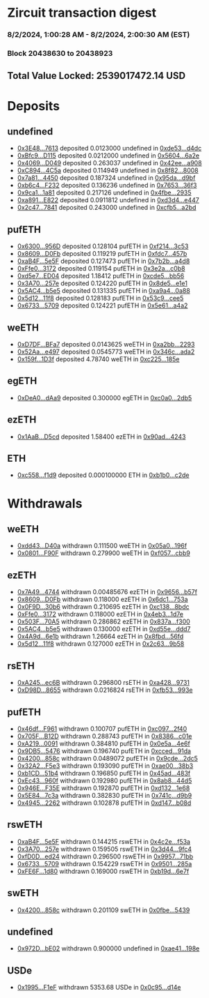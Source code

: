 # Zircuit transaction digest
### 8/2/2024, 1:00:28 AM - 8/2/2024, 2:00:30 AM (EST)
### Block 20438630 to 20438923

## Total Value Locked: 2539017472.14 USD

# Deposits
## undefined
- [0x3E48...7613](https://etherscan.io/address/0x3E48fd727A589008B3aEE64490E05bB456d17613) deposited 0.0123000 undefined in [0xde53...d4dc](https://etherscan.io/tx/0x3E48fd727A589008B3aEE64490E05bB456d17613)
- [0xBfc9...D115](https://etherscan.io/address/0xBfc9320c7aDDA826a8aBe600E3f0F018F562D115) deposited 0.0212000 undefined in [0x5604...6a2e](https://etherscan.io/tx/0xBfc9320c7aDDA826a8aBe600E3f0F018F562D115)
- [0x4069...D049](https://etherscan.io/address/0x406993240bc242b37c778D0BdB2db9Fca4c9D049) deposited 0.263037 undefined in [0x42ee...a908](https://etherscan.io/tx/0x406993240bc242b37c778D0BdB2db9Fca4c9D049)
- [0xC894...4C5a](https://etherscan.io/address/0xC894e0117615e30D8CbD5C5279e8B95146144C5a) deposited 0.114949 undefined in [0x8f82...8008](https://etherscan.io/tx/0xC894e0117615e30D8CbD5C5279e8B95146144C5a)
- [0x7a81...4450](https://etherscan.io/address/0x7a811cCF222d7B69F465958c85051dB39F754450) deposited 0.187324 undefined in [0x95da...d9bf](https://etherscan.io/tx/0x7a811cCF222d7B69F465958c85051dB39F754450)
- [0xb6c4...F232](https://etherscan.io/address/0xb6c4c69FD2C64006960F49C1f634b950A043F232) deposited 0.136236 undefined in [0x7653...36f3](https://etherscan.io/tx/0xb6c4c69FD2C64006960F49C1f634b950A043F232)
- [0x9ca1...1a81](https://etherscan.io/address/0x9ca18385952D7D491a4667B42098305dd0fd1a81) deposited 0.217126 undefined in [0x4fbe...2935](https://etherscan.io/tx/0x9ca18385952D7D491a4667B42098305dd0fd1a81)
- [0xa891...E822](https://etherscan.io/address/0xa8910fEd91F2e71849397F1C745FC10fF68aE822) deposited 0.0911812 undefined in [0xd3d4...e447](https://etherscan.io/tx/0xa8910fEd91F2e71849397F1C745FC10fF68aE822)
- [0x2c47...7841](https://etherscan.io/address/0x2c47f450D06132Fc3ef54AD8336212ADE35A7841) deposited 0.243000 undefined in [0xcfb5...a2bd](https://etherscan.io/tx/0x2c47f450D06132Fc3ef54AD8336212ADE35A7841)
## pufETH
- [0x6300...956D](https://etherscan.io/address/0x630011Cee4a4439142C3c249682d29d0A6aB956D) deposited 0.128104 pufETH in [0xf214...3c53](https://etherscan.io/tx/0x630011Cee4a4439142C3c249682d29d0A6aB956D)
- [0x8609...D0Fb](https://etherscan.io/address/0x86093e35109AA6678E27A9F54f69D2518bc7D0Fb) deposited 0.119219 pufETH in [0xfdc7...457b](https://etherscan.io/tx/0x86093e35109AA6678E27A9F54f69D2518bc7D0Fb)
- [0xaB4F...5e5F](https://etherscan.io/address/0xaB4F2Ffed3Eaa75733b6131d155C1f2D131A5e5F) deposited 0.127473 pufETH in [0x7b2b...a4d8](https://etherscan.io/tx/0xaB4F2Ffed3Eaa75733b6131d155C1f2D131A5e5F)
- [0xFfe0...3172](https://etherscan.io/address/0xFfe07527a43A88A3BC05493c267A6be632203172) deposited 0.119154 pufETH in [0x3e2a...c0b8](https://etherscan.io/tx/0xFfe07527a43A88A3BC05493c267A6be632203172)
- [0xd5e7...ED04](https://etherscan.io/address/0xd5e7f1Bd89c3fc7F7Ba3f67F8Cb4BB922De1ED04) deposited 1.18412 pufETH in [0xcde5...bb56](https://etherscan.io/tx/0xd5e7f1Bd89c3fc7F7Ba3f67F8Cb4BB922De1ED04)
- [0x3A70...257e](https://etherscan.io/address/0x3A706B86436fbbAdA38d814Cb88369a9a03b257e) deposited 0.124220 pufETH in [0x8de5...e1e1](https://etherscan.io/tx/0x3A706B86436fbbAdA38d814Cb88369a9a03b257e)
- [0x5AC4...b5e5](https://etherscan.io/address/0x5AC44412DbA86a3BbE6df187D54C03E313C1b5e5) deposited 0.131335 pufETH in [0xa9a4...0a88](https://etherscan.io/tx/0x5AC44412DbA86a3BbE6df187D54C03E313C1b5e5)
- [0x5d12...11f8](https://etherscan.io/address/0x5d12a99c8f632f8857be36Bd08eDA7993AD811f8) deposited 0.128183 pufETH in [0x53c9...cee5](https://etherscan.io/tx/0x5d12a99c8f632f8857be36Bd08eDA7993AD811f8)
- [0x6733...5709](https://etherscan.io/address/0x6733457B00d0CfE56535fD9723a3472Db0625709) deposited 0.124221 pufETH in [0x5e61...a4a2](https://etherscan.io/tx/0x6733457B00d0CfE56535fD9723a3472Db0625709)
## weETH
- [0xD7DF...BFa7](https://etherscan.io/address/0xD7DF7E085214743530afF339aFC420c7c720BFa7) deposited 0.0143625 weETH in [0xa2bb...2293](https://etherscan.io/tx/0xD7DF7E085214743530afF339aFC420c7c720BFa7)
- [0x52Aa...e497](https://etherscan.io/address/0x52Aa899454998Be5b000Ad077a46Bbe360F4e497) deposited 0.0545773 weETH in [0x346c...ada2](https://etherscan.io/tx/0x52Aa899454998Be5b000Ad077a46Bbe360F4e497)
- [0x159f...1D3f](https://etherscan.io/address/0x159f6C82A6f4315E5d64D391062bbe2E78B81D3f) deposited 4.78740 weETH in [0xc225...185e](https://etherscan.io/tx/0x159f6C82A6f4315E5d64D391062bbe2E78B81D3f)
## egETH
- [0xDeA0...dAa9](https://etherscan.io/address/0xDeA0896aEC2Cbb356D90076998E558441766dAa9) deposited 0.300000 egETH in [0xc0a0...2db5](https://etherscan.io/tx/0xDeA0896aEC2Cbb356D90076998E558441766dAa9)
## ezETH
- [0x1AaB...D5cd](https://etherscan.io/address/0x1AaB44ac395fbAC31eA0c3829A3b2d26c432D5cd) deposited 1.58400 ezETH in [0x90ad...4243](https://etherscan.io/tx/0x1AaB44ac395fbAC31eA0c3829A3b2d26c432D5cd)
## ETH
- [0xc558...f1d9](https://etherscan.io/address/0xc5587465b8a66EcD5040Ef6135BF9Ebb6489f1d9) deposited 0.000100000 ETH in [0xb1b0...c2de](https://etherscan.io/tx/0xc5587465b8a66EcD5040Ef6135BF9Ebb6489f1d9)
# Withdrawals
## weETH
- [0xdd43...D40a](https://etherscan.io/address/0xdd430EE9B356c53c00658bC0931B874FC9C9D40a) withdrawn 0.111500 weETH in [0x05a0...196f](https://etherscan.io/tx/0xdd430EE9B356c53c00658bC0931B874FC9C9D40a)
- [0x0801...F90F](https://etherscan.io/address/0x08014F1Bdc4935c19CAAE1d308407BF8B494F90F) withdrawn 0.279900 weETH in [0xf057...cbb9](https://etherscan.io/tx/0x08014F1Bdc4935c19CAAE1d308407BF8B494F90F)
## ezETH
- [0x7A49...4744](https://etherscan.io/address/0x7A493Be5c2ce014cD049Bf178a1ac0Db1B434744) withdrawn 0.00485676 ezETH in [0x9656...b57f](https://etherscan.io/tx/0x7A493Be5c2ce014cD049Bf178a1ac0Db1B434744)
- [0x8609...D0Fb](https://etherscan.io/address/0x86093e35109AA6678E27A9F54f69D2518bc7D0Fb) withdrawn 0.118000 ezETH in [0x6dc1...753a](https://etherscan.io/tx/0x86093e35109AA6678E27A9F54f69D2518bc7D0Fb)
- [0x0F9D...30b6](https://etherscan.io/address/0x0F9DA20131D812625056EE8ef1eeFe64cBe830b6) withdrawn 0.210695 ezETH in [0xc138...8bdc](https://etherscan.io/tx/0x0F9DA20131D812625056EE8ef1eeFe64cBe830b6)
- [0xFfe0...3172](https://etherscan.io/address/0xFfe07527a43A88A3BC05493c267A6be632203172) withdrawn 0.118000 ezETH in [0x4eb3...1d7e](https://etherscan.io/tx/0xFfe07527a43A88A3BC05493c267A6be632203172)
- [0x503F...70A5](https://etherscan.io/address/0x503F220d95771b65649CE5A7ACccF94d9b2f70A5) withdrawn 0.286862 ezETH in [0x837a...f300](https://etherscan.io/tx/0x503F220d95771b65649CE5A7ACccF94d9b2f70A5)
- [0x5AC4...b5e5](https://etherscan.io/address/0x5AC44412DbA86a3BbE6df187D54C03E313C1b5e5) withdrawn 0.130000 ezETH in [0xd55e...ddd7](https://etherscan.io/tx/0x5AC44412DbA86a3BbE6df187D54C03E313C1b5e5)
- [0x4A9d...6e1b](https://etherscan.io/address/0x4A9d7510886300B0772D519e32836C273f026e1b) withdrawn 1.26664 ezETH in [0x8fbd...56fd](https://etherscan.io/tx/0x4A9d7510886300B0772D519e32836C273f026e1b)
- [0x5d12...11f8](https://etherscan.io/address/0x5d12a99c8f632f8857be36Bd08eDA7993AD811f8) withdrawn 0.127000 ezETH in [0x2c63...9b58](https://etherscan.io/tx/0x5d12a99c8f632f8857be36Bd08eDA7993AD811f8)
## rsETH
- [0xA245...ec6B](https://etherscan.io/address/0xA245684C37FAe64831179e96E68296cE9f4dec6B) withdrawn 0.296800 rsETH in [0xa428...9731](https://etherscan.io/tx/0xA245684C37FAe64831179e96E68296cE9f4dec6B)
- [0xD98D...8655](https://etherscan.io/address/0xD98D7dd85a1c6381cE5A1C334A24C17141fD8655) withdrawn 0.0216824 rsETH in [0xfb53...993e](https://etherscan.io/tx/0xD98D7dd85a1c6381cE5A1C334A24C17141fD8655)
## pufETH
- [0x46df...F961](https://etherscan.io/address/0x46dfb890D4ebFBD95DC58C229A5930A458C9F961) withdrawn 0.100707 pufETH in [0xc097...2f40](https://etherscan.io/tx/0x46dfb890D4ebFBD95DC58C229A5930A458C9F961)
- [0x705F...B12D](https://etherscan.io/address/0x705F347C76b9a7A9efc4DE6Baf5d97F3e88EB12D) withdrawn 0.288743 pufETH in [0x8386...c01e](https://etherscan.io/tx/0x705F347C76b9a7A9efc4DE6Baf5d97F3e88EB12D)
- [0xA219...0091](https://etherscan.io/address/0xA219446Af6661380cAd5E0c39c18e8D9D0390091) withdrawn 0.384810 pufETH in [0x0e5a...4e6f](https://etherscan.io/tx/0xA219446Af6661380cAd5E0c39c18e8D9D0390091)
- [0x9DB5...5476](https://etherscan.io/address/0x9DB50B2b0e4d5df61c2eEC2C7caE39b125975476) withdrawn 0.196740 pufETH in [0xcced...91da](https://etherscan.io/tx/0x9DB50B2b0e4d5df61c2eEC2C7caE39b125975476)
- [0x4200...858c](https://etherscan.io/address/0x420094a403fF68392393b179b6b9e810194f858c) withdrawn 0.0489072 pufETH in [0x9cde...2dc5](https://etherscan.io/tx/0x420094a403fF68392393b179b6b9e810194f858c)
- [0x32A2...F5e3](https://etherscan.io/address/0x32A2A6512F6720D3056F30451b36891b874dF5e3) withdrawn 0.193090 pufETH in [0xae00...38b3](https://etherscan.io/tx/0x32A2A6512F6720D3056F30451b36891b874dF5e3)
- [0xb1CD...51b4](https://etherscan.io/address/0xb1CD682bDA3e6725dA9E8c04589bC806cAA551b4) withdrawn 0.196850 pufETH in [0x45ad...483f](https://etherscan.io/tx/0xb1CD682bDA3e6725dA9E8c04589bC806cAA551b4)
- [0xEc43...960f](https://etherscan.io/address/0xEc4335c0F1297419a1dfdDd5FEB06fEA095d960f) withdrawn 0.192980 pufETH in [0x8ab8...44d5](https://etherscan.io/tx/0xEc4335c0F1297419a1dfdDd5FEB06fEA095d960f)
- [0x946E...F35E](https://etherscan.io/address/0x946E82A2289B03d486C15cb1729e47c33944F35E) withdrawn 0.192870 pufETH in [0xd132...1e68](https://etherscan.io/tx/0x946E82A2289B03d486C15cb1729e47c33944F35E)
- [0x5E84...7c3a](https://etherscan.io/address/0x5E845B6F1cE59f567f0CdDDB68B27F3D25007c3a) withdrawn 0.382830 pufETH in [0x741c...d9b9](https://etherscan.io/tx/0x5E845B6F1cE59f567f0CdDDB68B27F3D25007c3a)
- [0x4945...2262](https://etherscan.io/address/0x49453A38f7a53a2648e8906c80eE419872422262) withdrawn 0.102878 pufETH in [0xd147...b08d](https://etherscan.io/tx/0x49453A38f7a53a2648e8906c80eE419872422262)
## rswETH
- [0xaB4F...5e5F](https://etherscan.io/address/0xaB4F2Ffed3Eaa75733b6131d155C1f2D131A5e5F) withdrawn 0.144215 rswETH in [0x4c2e...f53a](https://etherscan.io/tx/0xaB4F2Ffed3Eaa75733b6131d155C1f2D131A5e5F)
- [0x3A70...257e](https://etherscan.io/address/0x3A706B86436fbbAdA38d814Cb88369a9a03b257e) withdrawn 0.159505 rswETH in [0x3d44...9fc4](https://etherscan.io/tx/0x3A706B86436fbbAdA38d814Cb88369a9a03b257e)
- [0xfD0D...ed24](https://etherscan.io/address/0xfD0D74dA6b337ec71fa0bceA461653982804ed24) withdrawn 0.296500 rswETH in [0x9957...71bb](https://etherscan.io/tx/0xfD0D74dA6b337ec71fa0bceA461653982804ed24)
- [0x6733...5709](https://etherscan.io/address/0x6733457B00d0CfE56535fD9723a3472Db0625709) withdrawn 0.154229 rswETH in [0x9501...285a](https://etherscan.io/tx/0x6733457B00d0CfE56535fD9723a3472Db0625709)
- [0xFE6F...1d80](https://etherscan.io/address/0xFE6F617A299f81f87fee608eB4218b60cd0b1d80) withdrawn 0.169000 rswETH in [0xb19d...6e7f](https://etherscan.io/tx/0xFE6F617A299f81f87fee608eB4218b60cd0b1d80)
## swETH
- [0x4200...858c](https://etherscan.io/address/0x420094a403fF68392393b179b6b9e810194f858c) withdrawn 0.201109 swETH in [0x0fbe...5439](https://etherscan.io/tx/0x420094a403fF68392393b179b6b9e810194f858c)
## undefined
- [0x972D...bE02](https://etherscan.io/address/0x972DE361F2ABCfE4C0eCd4De1924d4eB9F18bE02) withdrawn 0.900000 undefined in [0xae41...198e](https://etherscan.io/tx/0x972DE361F2ABCfE4C0eCd4De1924d4eB9F18bE02)
## USDe
- [0x1995...F1eF](https://etherscan.io/address/0x199565d1E9F50F49ffBE46b6cCB1A30C6F45F1eF) withdrawn 5353.68 USDe in [0x0c95...d14e](https://etherscan.io/tx/0x199565d1E9F50F49ffBE46b6cCB1A30C6F45F1eF)
